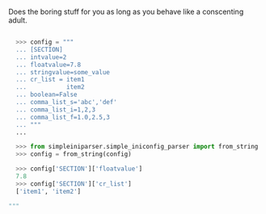 Does the boring stuff for you as long as you behave like a conscenting adult.

```python

  >>> config = """
  ... [SECTION]
  ... intvalue=2
  ... floatvalue=7.8
  ... stringvalue=some_value
  ... cr_list = item1
  ...           item2
  ... boolean=False
  ... comma_list_s='abc','def'
  ... comma_list_i=1,2,3
  ... comma_list_f=1.0,2.5,3
  ... """
  ...

  >>> from simpleiniparser.simple_iniconfig_parser import from_string
  >>> config = from_string(config)

  >>> config['SECTION']['floatvalue']
  7.8
  >>> config['SECTION']['cr_list']
  ['item1', 'item2']

"""

```

